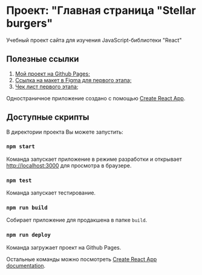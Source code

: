 # Проект: "Главная страница "Stellar burgers"

Учебный проект сайта для изучения JavaScript-библиотеки "React"

## Полезные ссылки

1. [Мой проект на Github Pages;](https://margo-yunanova.github.io/react-burger/)
1. [Ссылка на макет в Figma для первого этапа;](https://www.figma.com/file/ocw9a6hNGeAejl4F3G9fp8/React-_-%D0%9F%D1%80%D0%BE%D0%B5%D0%BA%D1%82%D0%BD%D1%8B%D0%B5-%D0%B7%D0%B0%D0%B4%D0%B0%D1%87%D0%B8-(3-%D0%BC%D0%B5%D1%81%D1%8F%D1%86%D0%B0)_external_link?node-id=724%3A414&t=Nvfz9N3rrvFsdqPJ-0)
1. [Чек лист первого этапа;](https://code.s3.yandex.net/web-plus/checklists/checklist_pdf/checklist_7.pdf)

Одностраничное приложение создано с помощью [Create React App](https://github.com/facebook/create-react-app).

## Доступные скрипты

В директории проекта Вы можете запустить:

### `npm start`

Команда запускает приложение в режиме разработки и открывает [http://localhost:3000](http://localhost:3000) для просмотра в браузере.

### `npm test`

Команда запускает тестирование.

### `npm run build`

Собирает приложение для продакшена в папке `build`.

### `npm run deploy`

Команда загружает проект на Github Pages.

Остальные команды можно посмотреть [Create React App documentation](https://facebook.github.io/create-react-app/docs/getting-started).
